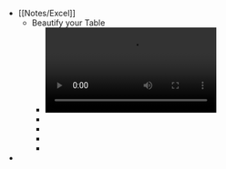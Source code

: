 - [[Notes/Excel]]
	- Beautify your Table
		- ![ExelTableDesign.mp4](../assets/ExelTableDesign_1718799913022_0.mp4)
		-
		-
		-
		-
-